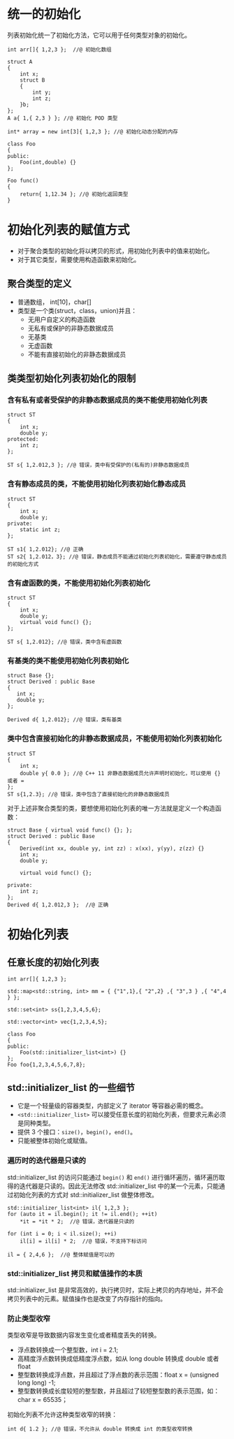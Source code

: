 # 统一的初始化

列表初始化统一了初始化方法，它可以用于任何类型对象的初始化。

```
int arr[]{ 1,2,3 };  //@ 初始化数组

struct A
{
    int x;
    struct B
    {
        int y;
        int z;
    }b;
};
A a{ 1,{ 2,3 } }; //@ 初始化 POD 类型

int* array = new int[3]{ 1,2,3 }; //@ 初始化动态分配的内存

class Foo
{
public:
	Foo(int,double) {}
};

Foo func()
{
	return{ 1,12.34 }; //@ 初始化返回类型
}
```

#   初始化列表的赋值方式

- 对于聚合类型的初始化将以拷贝的形式，用初始化列表中的值来初始化。
- 对于其它类型，需要使用构造函数来初始化。

## 聚合类型的定义

- 普通数组， int[10]，char[]
- 类型是一个类(struct，class，union)并且：
  - 无用户自定义的构造函数
  - 无私有或保护的非静态数据成员
  - 无基类
  - 无虚函数
  - 不能有直接初始化的非静态数据成员

##  类类型初始化列表初始化的限制

### 含有私有或者受保护的非静态数据成员的类不能使用初始化列表

```
struct ST
{
	int x;
	double y;
protected:
	int z;
};

ST s{ 1,2.012,3 }; //@ 错误，类中有受保护的(私有的)非静态数据成员
```

### 含有静态成员的类，不能使用初始化列表初始化静态成员

```
struct ST
{
	int x;
	double y;
private:
	static int z;
};

ST s1{ 1,2.012}; //@ 正确
ST s2{ 1,2.012，3}; //@ 错误，静态成员不能通过初始化列表初始化，需要遵守静态成员的初始化方式
```

### 含有虚函数的类，不能使用初始化列表初始化

```
struct ST
{
	int x;
	double y;	
	virtual void func() {};
};

ST s{ 1,2.012}; //@ 错误，类中含有虚函数
```

### 有基类的类不能使用初始化列表初始化

 ```
struct Base {};
struct Derived : public Base
{
	int x;
	double y;	
};

Derived d{ 1,2.012}; //@ 错误，类有基类
 ```

### 类中包含直接初始化的非静态数据成员，不能使用初始化列表初始化

```
struct ST
{
	int x;
	double y{ 0.0 }; //@ C++ 11 非静态数据成员允许声明时初始化，可以使用 {} 或者 =
};
ST s{1,2.3}; //@ 错误，类中包含了直接初始化的非静态数据成员
```

对于上述非聚合类型的类，要想使用初始化列表的唯一方法就是定义一个构造函数：

```
struct Base { virtual void func() {}; };
struct Derived : public Base
{
	Derived(int xx, double yy, int zz) : x(xx), y(yy), z(zz) {}
	int x;
	double y;

	virtual void func() {};

private:
	int z;
};
Derived d{ 1,2.012,3 };  //@ 正确
```

# 初始化列表

## 任意长度的初始化列表

```
int arr[]{ 1,2,3 };	

std::map<std::string, int> mm = { {"1",1},{ "2",2} ,{ "3",3 } ,{ "4",4 } };

std::set<int> ss{1,2,3,4,5,6};

std::vector<int> vec{1,2,3,4,5};

class Foo
{
public:
	Foo(std::initializer_list<int>) {}
};
Foo foo{1,2,3,4,5,6,7,8};
```

## std::initializer_list 的一些细节

- 它是一个轻量级的容器类型，内部定义了 iterator 等容器必需的概念。
- `<std::initializer_list>`  可以接受任意长度的初始化列表，但要求元素必须是同种类型。
- 提供 3 个接口：`size()`，`begin()`，`end()`。
- 只能被整体初始化或赋值。

### 遍历时的迭代器是只读的

std::initializer_list 的访问只能通过 `begin()` 和 `end()` 进行循环遍历，循环遍历取得的迭代器是只读的。因此无法修改 std::initializer_list 中的某一个元素，只能通过初始化列表的方式对 std::initializer_list 做整体修改。

```
std::initializer_list<int> il{ 1,2,3 };
for (auto it = il.begin(); it != il.end(); ++it)
	*it = *it * 2;  //@ 错误，迭代器是只读的

for (int i = 0; i < il.size(); ++i)
	il[i] = il[i] * 2;  //@ 错误，不支持下标访问

il = { 2,4,6 };  //@ 整体赋值是可以的
```

### std::initializer_list 拷贝和赋值操作的本质

std::initializer_list 是非常高效的，执行拷贝时，实际上拷贝的内存地址，并不会拷贝列表中的元素。赋值操作也是改变了内存指针的指向。

### 防止类型收窄

类型收窄是导致数据内容发生变化或者精度丢失的转换。

- 浮点数转换成一个整型数，int i = 2.1;
- 高精度浮点数转换成低精度浮点数，如从 long double 转换成 double 或者 float
- 整型数转换成浮点数，并且超过了浮点数的表示范围：float  x = (unsigned long long) -1;
- 整型数转换成长度较短的整型数，并且超过了较短整型数的表示范围，如：char x = 65535；

初始化列表不允许这种类型收窄的转换：

```
int d{ 1.2 }; //@ 错误，不允许从 double 转换成 int 的类型收窄转换
```





















